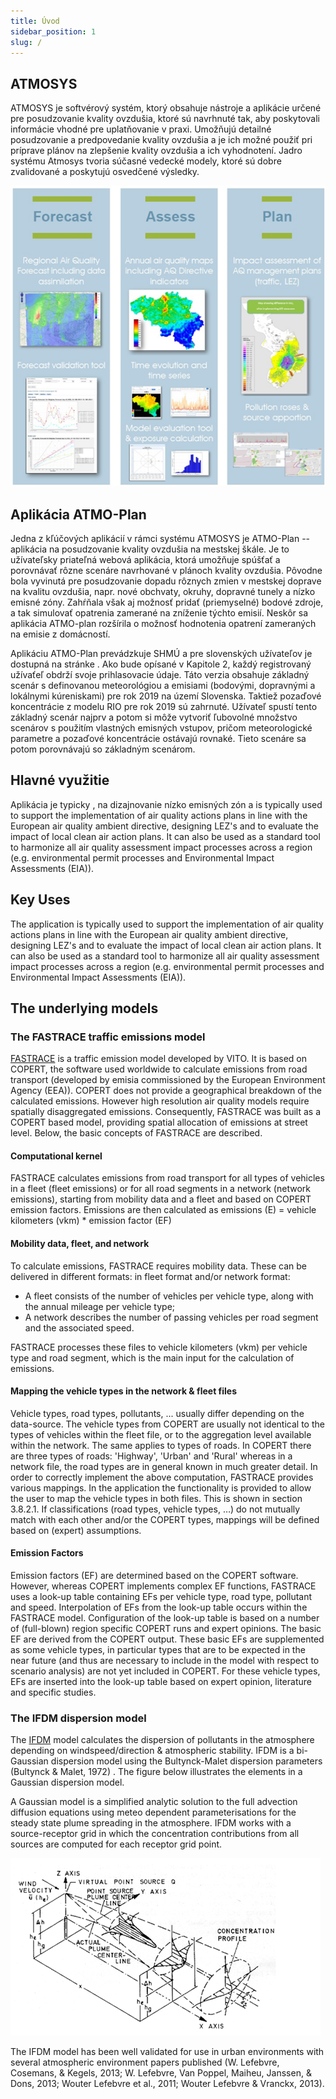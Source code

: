 ```yaml
---
title: Úvod
sidebar_position: 1
slug: /
---
```


## ATMOSYS 

ATMOSYS je softvérový systém, ktorý obsahuje nástroje a aplikácie určené pre posudzovanie kvality ovzdušia, ktoré sú navrhnuté tak, aby poskytovali informácie vhodné pre uplatňovanie v praxi. Umožňujú detailné posudzovanie a predpovedanie kvality ovzdušia a je ich možné použiť pri príprave plánov na zlepšenie kvality ovzdušia a ich vyhodnotení. Jadro systému Atmosys tvoria súčasné vedecké modely, ktoré sú dobre zvalidované a poskytujú osvedčené výsledky. 

![Example banner](./images/introduction-ATMOSYS.png)

## Aplikácia ATMO-Plan

Jedna z kľúčových aplikácií v rámci systému ATMOSYS je ATMO-Plan -- aplikácia na posudzovanie kvality ovzdušia na mestskej škále. Je to užívateľsky priateľná webová  aplikácia, ktorá umožňuje spúšťať a porovnávať rôzne scenáre navrhované v plánoch kvality ovzdušia. Pôvodne bola vyvinutá pre posudzovanie dopadu rôznych zmien v mestskej doprave na kvalitu ovzdušia, napr. nové obchvaty, okruhy, dopravné tunely a nízko emisné zóny. Zahŕňala však aj možnosť pridať (priemyselné) bodové zdroje, a tak simulovať opatrenia zamerané na zníženie týchto emisií. Neskôr sa aplikácia ATMO-plan rozšírila o možnosť hodnotenia opatrení zameraných na emisie z domácností.  

Aplikáciu ATMO-Plan prevádzkuje SHMÚ a pre slovenských užívateľov je dostupná na stránke [](https://atmoplan.shmu.sk). Ako bude opísané v Kapitole 2, každý registrovaný užívaťeľ obdrží svoje prihlasovacie údaje. Táto verzia obsahuje základný scenár s definovanou meteorológiou a emisiami (bodovými, dopravnými a lokálnymi kúreniskami) pre rok 2019 na území Slovenska. Taktiež pozaďové koncentrácie z modelu RIO pre rok 2019 sú zahrnuté. Užívateľ spustí tento základný scenár najprv a potom si môže vytvoriť ľubovolné množstvo scenárov s použitím vlastných emisných vstupov, pričom meteorologické parametre a pozaďové koncentrácie ostávajú rovnaké. Tieto scenáre sa potom porovnávajú so základným scenárom.  

## Hlavné využitie

Aplikácia je typicky , na dizajnovanie nízko emisných zón a  is typically used to support the implementation of air quality actions plans in line with the European air quality ambient directive, designing LEZ's and to evaluate the impact of local clean air action plans. It can also be used as a standard tool to harmonize all air quality assessment impact processes across a region (e.g. environmental permit processes and Environmental Impact Assessments (EIA)).

## Key Uses

The application is typically used to support the implementation of air quality actions plans in line with the European air quality ambient directive, designing LEZ's and to evaluate the impact of local clean air action plans. It can also be used as a standard tool to harmonize all air quality assessment impact processes across a region (e.g. environmental permit processes and Environmental Impact Assessments (EIA)).

## The underlying models

### The FASTRACE traffic emissions model

[FASTRACE](https://vito.be/en/product/fastrace-traffic-emission-model) is a traffic emission model developed by VITO. It is based on COPERT, the software used worldwide to calculate emissions from road transport (developed by emisia commissioned by the European Environment Agency (EEA)). COPERT does not provide a geographical breakdown of the calculated emissions. However high resolution air quality models require spatially disaggregated emissions. Consequently, FASTRACE was built as a COPERT based model, providing spatial allocation of emissions at street level. Below, the basic concepts of FASTRACE are described.

#### Computational kernel

FASTRACE calculates emissions from road transport for all types of vehicles in a fleet (fleet emissions) or for all road segments in a network (network emissions), starting from mobility data and a fleet and based on COPERT emission factors. Emissions are then calculated as
emissions (E) = vehicle kilometers (vkm) \* emission factor (EF)

#### Mobility data, fleet, and network

To calculate emissions, FASTRACE requires mobility data. These can be delivered in different formats: in fleet format and/or network format:

- A fleet consists of the number of vehicles per vehicle type, along with the annual mileage per vehicle type;
- A network describes the number of passing vehicles per road segment and the associated speed.

FASTRACE processes these files to vehicle kilometers (vkm) per vehicle type and road segment, which is the main input for the calculation of emissions.

#### Mapping the vehicle types in the network & fleet files

Vehicle types, road types, pollutants, ... usually differ depending on the data-source. The vehicle types from COPERT are usually not identical to the types of vehicles within the fleet file, or to the aggregation level available within the network. The same applies to types of roads. In COPERT there are three types of roads: 'Highway', 'Urban' and 'Rural' whereas in a network file, the road types are in general known in much greater detail. In order to correctly implement the above computation, FASTRACE provides various mappings. In the application the functionality is provided to allow the user to map the vehicle types in both files. This is shown in section 3.8.2.1. If classifications (road types, vehicle types, …) do not mutually match with each other and/or the COPERT types, mappings will be defined based on (expert) assumptions.

#### Emission Factors

Emission factors (EF) are determined based on the COPERT software. However, whereas COPERT implements complex EF functions, FASTRACE uses a look-up table containing EFs per vehicle type, road type, pollutant and speed. Interpolation of EFs from the look-up table occurs within the FASTRACE model. Configuration of the look-up table is based on a number of (full-blown) region specific COPERT runs and expert opinions. The basic EF are derived from the COPERT output. These basic EFs are supplemented as some vehicle types, in particular types that are to be expected in the near future (and thus are necessary to include in the model with respect to scenario analysis) are not yet included in COPERT. For these vehicle types, EFs are inserted into the look-up table based on expert opinion, literature and specific studies.

### The IFDM dispersion model

The [IFDM](https://vito.be/en/product/ifdm-high-resolution-air-quality-modelling) model calculates the dispersion of pollutants in the atmosphere depending on windspeed/direction & atmospheric stability. IFDM is a bi-Gaussian dispersion model using the Bultynck-Malet dispersion parameters (Bultynck & Malet, 1972) . The figure below illustrates the elements in a Gaussian dispersion model.

A Gaussian model is a simplified analytic solution to the full advection diffusion equations using meteo dependent parameterisations for the steady state plume spreading in the atmosphere. IFDM works with a source-receptor grid in which the concentration contributions from all sources are computed for each receptor grid point.

![IDFM model visual explanation](./images/ifdm-explanation.png)

The IFDM model has been well validated for use in urban environments with several atmospheric environment papers published (W. Lefebvre, Cosemans, & Kegels, 2013; W. Lefebvre, Van Poppel, Maiheu, Janssen, & Dons, 2013; Wouter Lefebvre et al., 2011; Wouter Lefebvre & Vranckx, 2013).
